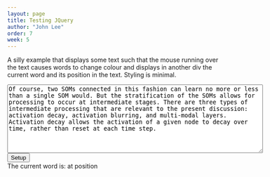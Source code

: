 ```yaml
---
layout: page
title: Testing JQuery
author: "John Lee"
order: 7
week: 5
---
```


A silly example that displays some text such that the mouse running over the text causes words to change colour and displays in another div the current word and its position in the text. Styling is minimal.

<div id="maindiv">
<!-- Textarea containing arbitrary text; the user can paste something else into this textarea if they want -->
<textarea rows="10" cols="70" id="wordarea">
Of course, two SOMs connected in this fashion can learn no more or less than a single SOM would. But the stratification of the SOMs allows for processing to occur at intermediate stages. There are three types of intermediate processing that are relevant to the present discussion: activation decay, activation blurring, and multi-modal layers. Activation decay allows the activation of a given node to decay over time, rather than reset at each time step.
</textarea>
<br />
<input type=button onclick="setupWords()" value="Setup">  <!-- Button that will call setupWords() when clicked -->
</div>
<!-- div that will be hidden except when the mouse is over a word in the text -->
<div id="div2">The current word is: <span id="wddiv"></span> at position <span id="posdiv"></span></div>

<script>

function setupWords() {
    let words = $("#wordarea").val();  // Gets the value (text content) of the textarea

    // Here we split the string of words up into an array of individual words
    let wordsArray = words.split(" ");

    // Throw away the words, because we're going to rebuild this string with some added HTML
    words = "";

    // Loop through the array of words ...
    for (let i = 0; i < wordsArray.length; i++) {
        // put span tag around each word, including a unique id and class 'word'
        wordsArray[i] = "<span class='word' id='wd" + i + "'>" + wordsArray[i] + "</span>";
        // and now stick these back together into a single string again
        words = words + wordsArray[i] + " ";
    }

    // Show the resulting HTML string on the error console, just as a diagnostic
    console.log("words is ", words);


    // Note this is exactly equivalent to:  document.getElementById("maindiv").innerHTML=words;
    $("#maindiv").html(words);

    setupjQ();
}

function setupjQ() {
    $(".word").mouseenter(function () {  // what to do if the mouse enters one of the span elements (class is word)
        $(this).css("color", "red");    // turn this element, that the mouse has entered, red
        $("#wddiv").html($(this).html());  // put the innerHTML of this element (a word) into wddiv
        // Get the id attribute of this element (e.g. "wd27"), take off the first two characters ("wd"),
        // then put the remainder (e.g. "27") into the innerHTML of posdiv
        $("#posdiv").html($(this).attr("id").substring(2));
        $("#div2").show();    // show div2 element
    });

    $(".word").mouseleave(function () {  // what to do when the mouse leaves the span element
        $(this).css("color", "blue");
        $("#div2").hide();
    });
}

$(document).ready(function () {
    $("#div2").hide();    // hide div2 element as soon as document is ready (on page load)
});

</script>
